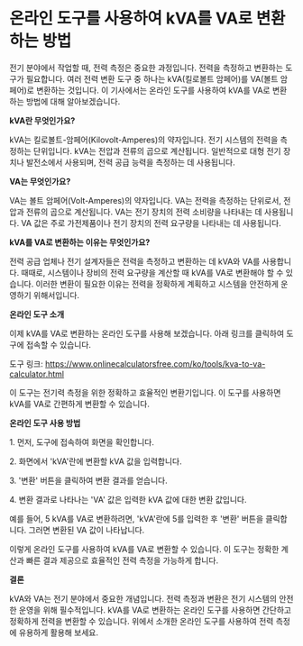 온라인 도구를 사용하여 kVA를 VA로 변환하는 방법
=============================

전기 분야에서 작업할 때, 전력 측정은 중요한 과정입니다. 전력을 측정하고 변환하는 도구가 필요합니다. 여러 전력 변환 도구 중 하나는 kVA(킬로볼트 암페어)를 VA(볼트 암페어)로 변환하는 것입니다. 이 기사에서는 온라인 도구를 사용하여 kVA를 VA로 변환하는 방법에 대해 알아보겠습니다.

**kVA란 무엇인가요?**

kVA는 킬로볼트-암페어(Kilovolt-Amperes)의 약자입니다. 전기 시스템의 전력을 측정하는 단위입니다. kVA는 전압과 전류의 곱으로 계산됩니다. 일반적으로 대형 전기 장치나 발전소에서 사용되며, 전력 공급 능력을 측정하는 데 사용됩니다.

**VA는 무엇인가요?**

VA는 볼트 암페어(Volt-Amperes)의 약자입니다. VA는 전력을 측정하는 단위로서, 전압과 전류의 곱으로 계산됩니다. VA는 전기 장치의 전력 소비량을 나타내는 데 사용됩니다. VA 값은 주로 가전제품이나 전기 장치의 전력 요구량을 나타내는 데 사용됩니다.

**kVA를 VA로 변환하는 이유는 무엇인가요?**

전력 공급 업체나 전기 설계자들은 전력을 측정하고 변환하는 데 kVA와 VA를 사용합니다. 때때로, 시스템이나 장비의 전력 요구량을 계산할 때 kVA를 VA로 변환해야 할 수 있습니다. 이러한 변환이 필요한 이유는 전력을 정확하게 계획하고 시스템을 안전하게 운영하기 위해서입니다.

**온라인 도구 소개**

이제 kVA를 VA로 변환하는 온라인 도구를 사용해 보겠습니다. 아래 링크를 클릭하여 도구에 접속할 수 있습니다.

도구 링크: <https://www.onlinecalculatorsfree.com/ko/tools/kva-to-va-calculator.html>

이 도구는 전기력 측정을 위한 정확하고 효율적인 변환기입니다. 이 도구를 사용하면 kVA를 VA로 간편하게 변환할 수 있습니다.

**온라인 도구 사용 방법**

1\. 먼저, 도구에 접속하여 화면을 확인합니다.

2\. 화면에서 'kVA'란에 변환할 kVA 값을 입력합니다.

3\. '변환' 버튼을 클릭하여 변환 결과를 얻습니다.

4\. 변환 결과로 나타나는 'VA' 값은 입력한 kVA 값에 대한 변환 값입니다.

예를 들어, 5 kVA를 VA로 변환하려면, 'kVA'란에 5를 입력한 후 '변환' 버튼을 클릭합니다. 그러면 변환된 VA 값이 나타납니다.

이렇게 온라인 도구를 사용하여 kVA를 VA로 변환할 수 있습니다. 이 도구는 정확한 계산과 빠른 결과 제공으로 효율적인 전력 측정을 가능하게 합니다.

**결론**

kVA와 VA는 전기 분야에서 중요한 개념입니다. 전력 측정과 변환은 전기 시스템의 안전한 운영을 위해 필수적입니다. kVA를 VA로 변환하는 온라인 도구를 사용하면 간단하고 정확하게 전력을 변환할 수 있습니다. 위에서 소개한 온라인 도구를 사용하여 전력 측정에 유용하게 활용해 보세요.